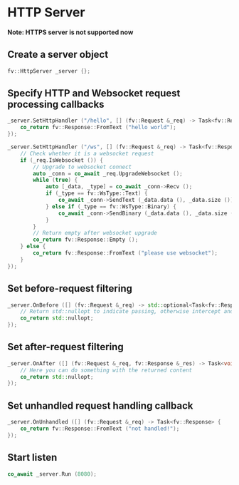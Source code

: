 # HTTP Server

**Note: HTTPS server is not supported now**

## Create a server object

```cpp
fv::HttpServer _server {};
```

## Specify HTTP and Websocket request processing callbacks

```cpp
_server.SetHttpHandler ("/hello", [] (fv::Request &_req) -> Task<fv::Response> {
	co_return fv::Response::FromText ("hello world");
});

_server.SetHttpHandler ("/ws", [] (fv::Request &_req) -> Task<fv::Response> {
	// Check whether it is a websocket request
	if (_req.IsWebsocket ()) {
		// Upgrade to websocket connect
		auto _conn = co_await _req.UpgradeWebsocket ();
		while (true) {
			auto [_data, _type] = co_await _conn->Recv ();
			if (_type == fv::WsType::Text) {
				co_await _conn->SendText (_data.data (), _data.size ());
			} else if (_type == fv::WsType::Binary) {
				co_await _conn->SendBinary (_data.data (), _data.size ());
			}
		}
		// Return empty after websocket upgrade
		co_return fv::Response::Empty ();
	} else {
		co_return fv::Response::FromText ("please use websocket");
	}
});
```

## Set before-request filtering

```cpp
_server.OnBefore ([] (fv::Request &_req) -> std::optional<Task<fv::Response>> {
	// Return std::nullopt to indicate passing, otherwise intercept and return the currently returned result (Do not enter SetHttpHandler handling callback)
	co_return std::nullopt;
});
```

## Set after-request filtering

```cpp
_server.OnAfter ([] (fv::Request &_req, fv::Response &_res) -> Task<void> {
	// Here you can do something with the returned content
	co_return std::nullopt;
});
```

## Set unhandled request handling callback

```cpp
_server.OnUnhandled ([] (fv::Request &_req) -> Task<fv::Response> {
	co_return fv::Response::FromText ("not handled!");
});
```

## Start listen

```cpp
co_await _server.Run (8080);
```
